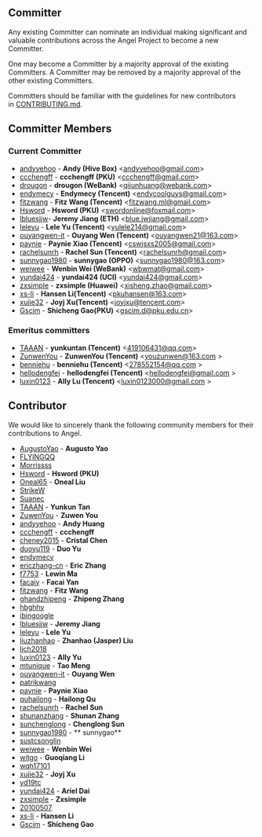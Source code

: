 ## Committer

Any existing Committer can nominate an individual making significant and valuable contributions across the Angel Project to become a new Committer. 

One may become a Committer by a majority approval of the existing Committers. A Committer may be removed by a majority approval of the other existing Committers.

Committers should be familiar with the guidelines for new contributors in [CONTRIBUTING.md](./CONTRIBUTING.md).

## Committer Members
### Current Committer
- [andyyehoo](https://github.com/andyyehoo) - **Andy (Hive Box)** <[andyyehoo@gmail.com](andyyehoo@gmail.com)>
- [ccchengff](https://github.com/ccchengff) - **ccchengff (PKU)** <[ccchengff@gmail.com](ccchengff@gmail.com)>
- [drougon](https://github.com/drougon) - **drougon (WeBank)** <[qijunhuang@webank.com](qijunhuang@webank.com)>
- [endymecy](https://github.com/endymecy) - **Endymecy (Tencent)** <[endycoolguys@gmail.com](endycoolguys@gmail.com)>
- [fitzwang](https://github.com/wangcaihua) - **Fitz Wang (Tencent)** <[fitzwang.ml@gmail.com](fitzwang.ml@gmail.com)>
- [Hsword](https://github.com/Hsword) - **Hsword (PKU)** <[swordonline@foxmail.com](swordonline@foxmail.com)>
- [lbluesjjw](https://github.com/bluesjjw)- **Jeremy Jiang (ETH)** <[blue.jwjiang@gmail.com](blue.jwjiang@gmail.com)>
- [leleyu](https://github.com/leleyu) - **Lele Yu (Tencent)** <[yulele214@gmail.com](yulele214@gmail.com)>
- [ouyangwen-it](https://github.com/ouyangwen-it) - **Ouyang Wen (Tencent)** <[ouyangwen21@163.com](ouyangwen21@163.com)>
- [paynie](https://github.com/paynie) - **Paynie Xiao (Tencent)** <[cswjsxs2005@gmail.com](cswjsxs2005@gmail.com)>
- [rachelsunrh](https://github.com/rachelsunrh) - **Rachel Sun (Tencent)** <[rachelsunrh@gmail.com](rachelsunrh@gmail.com)>
- [sunnygao1980](https://github.com/sunnygao1980) - **sunnygao (OPPO)** <[sunnygao1980@163.com](sunnygao1980@163.com)>
- [weiwee](https://github.com/weiwee) - **Wenbin Wei (WeBank)** <[wbwmat@gmail.com](wbwmat@gmail.com)>
- [yundai424](https://github.com/yundai424) - **yundai424 (UCI)** <[yundai424@gmail.com](yundai424@gmail.com)>
- [zxsimple](https://github.com/zxsimple) - **zxsimple (Huawei)** <[xisheng.zhao@gmail.com](xisheng.zhao@gmail.com)>
- [xs-li](https://github.com/xs-li) - **Hansen Li(Tencent)** <[pkuhansen@163.com](pkuhansen@163.com)>
- [xujie32](https://github.com/xujie32) - **Joyj Xu(Tencent)** <[joyjxu@tencent.com](joyjxu@tencent.com)>
- [Gscim](https://github.com/Gscim) - **Shicheng Gao(PKU)** <[gscim.d@pku.edu.cn](gscim.d@pku.edu.cn)>

### Emeritus committers 
- [TAAAN](https://github.com/TAAAN) - **yunkuntan (Tencent)** <[419106431@qq.com](419106431@qq.com)>
- [ZunwenYou](https://github.com/ZunwenYou) - **ZunwenYou (Tencent)** <[youzunwen@163.com](youzunwen@163.com) >
- [benniehu](https://github.com/benniehu) - **benniehu (Tencent)** <[278552154@qq.com](278552154@qq.com) >
- [hellodengfei](https://github.com/hellodengfei) - **hellodengfei (Tencent)** <[hellodengfei@gmail.com](hellodengfei@gmail.com) >
- [luxin0123](https://github.com/luxin0123) - **Ally Lu (Tencent)** <[luxin0123000@gmail.com](luxin0123000@gmail.com) >

## Contributor

We would like to sincerely thank the following community members for their contributions to Angel.

- [AugustoYao](https://github.com/AugustoYao) - **Augusto Yao**
- [FLYINGQQ](https://github.com/FLYINGQQ)
- [Morrissss](https://github.com/Morrissss)
- [Hsword](https://github.com/Hsword) - **Hsword (PKU)**
- [Oneal65](<https://github.com/Oneal65>) - **Oneal Liu**
- [StrikeW](https://github.com/StrikeW)
- [Suanec](https://github.com/Suanec)
- [TAAAN](https://github.com/TAAAN) - **Yunkun Tan**
- [ZuwenYou](https://github.com/ZuwenYou) - **Zuwen You**
- [andyyehoo](https://github.com/andyyehoo) - **Andy Huang**
- [ccchengff](https://github.com/ccchengff) - **ccchengff**
- [cheney2015](<https://github.com/cheney2015>) - **Cristal Chen**
- [duoyu119](https://github.com/duoyu119) - **Duo Yu**
- [endymecy](https://github.com/endymecy)
- [ericzhang-cn](https://github.com/ericzhang-cn) - **Eric Zhang**
- [f7753](https://github.com/f7753) - **Lewin Ma**
- [facaiy](https://github.com/facaiy) - **Facai Yan**
- [fitzwang](https://github.com/wangcaihua) - **Fitz Wang**
- [ghandzhipeng](https://github.com/ghandzhipeng) - **Zhipeng Zhang**
- [hbghhy](https://github.com/hbghhy)
- [ibingoogle](https://github.com/ibingoogle)
- [lbluesjjw](https://github.com/bluesjjw) - **Jeremy Jiang**
- [leleyu](https://github.com/leleyu) - **Lele Yu**
- [liuzhanhao](https://github.com/liuzhanhao) - **Zhanhao (Jasper) Liu**
- [ljch2018](https://github.com/ljch2018)
- [luxin0123](https://github.com/luxin0123) - **Ally Yu**
- [mtunique](https://github.com/mtunique) - **Tao Meng**
- [ouyangwen-it](https://github.com/ouyangwen-it) - **Ouyang Wen**
- [patrikwang](https://github.com/patrikwang)
- [paynie](https://github.com/paynie) - **Paynie Xiao**
- [quhailong](https://github.com/quhailong) - **Hailong Qu**
- [rachelsunrh](https://github.com/rachelsunrh) - **Rachel Sun**
- [shunanzhang](https://github.com/shunanzhang) - **Shunan Zhang**
- [sunchenglong](https://github.com/sunchenglong) - **Chenglong Sun**
- [sunnygao1980](https://github.com/sunnygao1980) - ** sunnygao**
- [sustcsonglin](https://github.com/sustcsonglin)
- [weiwee](https://github.com/weiwee) - **Wenbin Wei**
- [witgo](https://github.com/witgo) - **Guoqiang Li**
- [wqh17101](https://github.com/wqh17101)
- [xujie32](https://github.com/xujie32) - **Joyj Xu**
- [yd19tc](https://github.com/yd19tc)
- [yundai424](https://github.com/yundai424) - **Ariel Dai**
- [zxsimple](https://github.com/zxsimple) - **Zxsimple**
- [20100507](https://github.com/20100507)
- [xs-li](https://github.com/xs-li) - **Hansen Li**
- [Gscim](https://github.com/Gscim) - **Shicheng Gao**